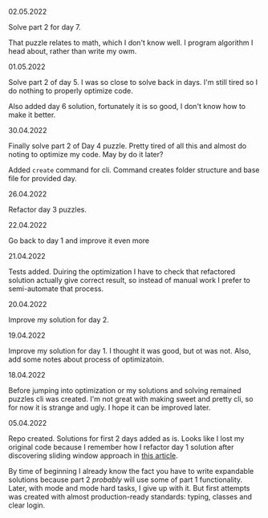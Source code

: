 
02.05.2022

Solve part 2 for day 7.

That puzzle relates to math, which I don't know well. I program algorithm I head about, rather than write my owm. 

01.05.2022

Solve part 2 of day 5. I was so close to solve back in days. I'm still tired so I do nothing to properly optimize code.

Also added day 6 solution, fortunately it is so good, I don't know how to make it better.


30.04.2022

Finally solve part 2 of Day 4 puzzle. Pretty tired of all this and almost do noting to optimize my code. May by do it later?

Added `create` command for cli. Command creates folder structure and base file for provided day.

26.04.2022

Refactor day 3 puzzles.

22.04.2022

Go back to day 1 and improve it even more

21.04.2022

Tests added.
Duiring the optimization I have to check that refactored solution actually give correct result,
so instead of manual work I prefer to semi-automate that process.

20.04.2022

Improve my solution for day 2.

19.04.2022

Improve my solution for day 1. I thought it was good, but ot was not. Also, add some notes about process of optimizatoin. 

18.04.2022

Before jumping into optimization or my solutions and solving remained puzzles cli was created.
I'm not great with making sweet and pretty cli, so for now it is strange and ugly. I hope it can be improved later.

05.04.2022

Repo created.
Solutions for first 2 days added as is. Looks like I lost my original code
because I remember how I refactor day 1 solution after discovering sliding
window approach in [this article](https://blog.jetbrains.com/kotlin/2021/12/advent-of-code-2021-in-kotlin-day-1/).

By time of beginning I already know the fact you have to write expandable solutions 
because part 2 _probably_ will use some of part 1 functionality. 
Later, with mode and mode hard tasks, I give up with it. But first attempts was created with almost
production-ready standards: typing, classes and clear login. 